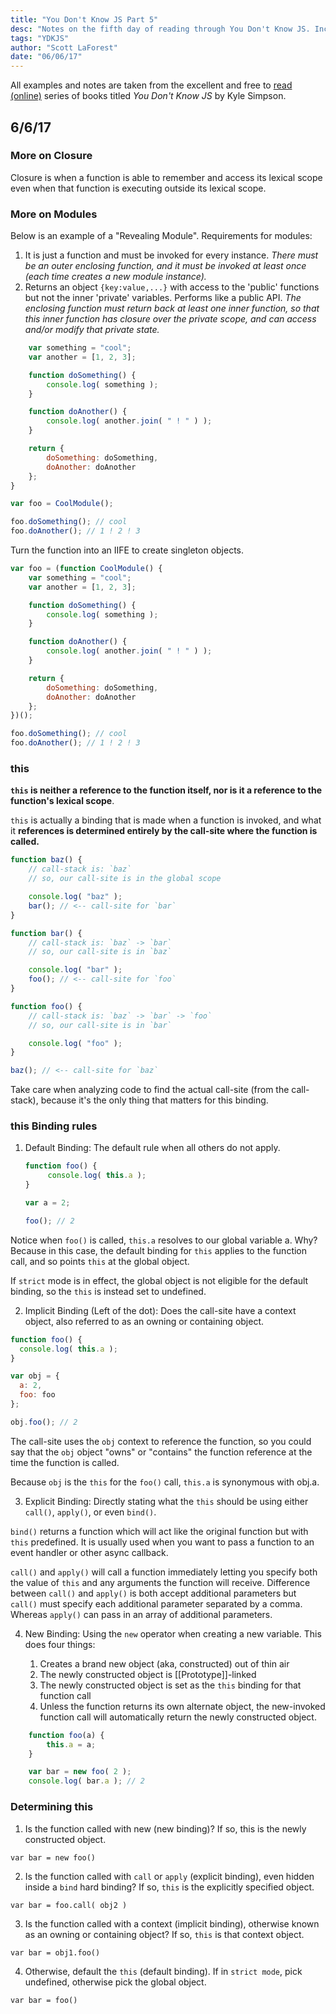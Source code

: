 ```yaml
---
title: "You Don't Know JS Part 5"
desc: "Notes on the fifth day of reading through You Don't Know JS. Includes more on closure, more on modules, and a lot on this."
tags: "YDKJS"
author: "Scott LaForest"
date: "06/06/17"
---
```


All examples and notes are taken from the excellent and free to [read (online)](https://github.com/getify/You-Dont-Know-JS) series of books titled *You Don't Know JS* by Kyle Simpson.

## 6/6/17

### More on Closure

Closure is when a function is able to remember and access its lexical scope even when that function is executing outside its lexical scope.

### More on Modules

Below is an example of a "Revealing Module". Requirements for modules:
1. It is just a function and must be invoked for every instance. *There must be an outer enclosing function, and it must be invoked at least once (each time creates a new module instance).*
2. Returns an object `{key:value,...}` with access to the 'public' functions but not the inner 'private' variables. Performs like a public API. *The enclosing function must return back at least one inner function, so that this inner function has closure over the private scope, and can access and/or modify that private state.*

```javascript
	var something = "cool";
	var another = [1, 2, 3];

	function doSomething() {
		console.log( something );
	}

	function doAnother() {
		console.log( another.join( " ! " ) );
	}

	return {
		doSomething: doSomething,
		doAnother: doAnother
	};
}

var foo = CoolModule();

foo.doSomething(); // cool
foo.doAnother(); // 1 ! 2 ! 3
```
Turn the function into an IIFE to create singleton objects.
```javascript
var foo = (function CoolModule() {
	var something = "cool";
	var another = [1, 2, 3];

	function doSomething() {
		console.log( something );
	}

	function doAnother() {
		console.log( another.join( " ! " ) );
	}

	return {
		doSomething: doSomething,
		doAnother: doAnother
	};
})();

foo.doSomething(); // cool
foo.doAnother(); // 1 ! 2 ! 3
```

### this

 **`this` is neither a reference to the function itself, nor is it a reference to the function's lexical scope**.

`this` is actually a binding that is made when a function is invoked, and what it **references is determined entirely by the call-site where the function is called.**

```javascript
function baz() {
    // call-stack is: `baz`
    // so, our call-site is in the global scope

    console.log( "baz" );
    bar(); // <-- call-site for `bar`
}

function bar() {
    // call-stack is: `baz` -> `bar`
    // so, our call-site is in `baz`

    console.log( "bar" );
    foo(); // <-- call-site for `foo`
}

function foo() {
    // call-stack is: `baz` -> `bar` -> `foo`
    // so, our call-site is in `bar`

    console.log( "foo" );
}

baz(); // <-- call-site for `baz`
```

Take care when analyzing code to find the actual call-site (from the call-stack), because it's the only thing that matters for this binding.

### this Binding rules
1. Default Binding: The default rule when all others do not apply.

   ```javascript
   function foo() {
	    console.log( this.a );
   }

   var a = 2;

   foo(); // 2
   ```
  Notice when `foo()` is called, `this.a` resolves to our global variable a. Why? Because in this case, the default binding for `this` applies to the function call, and so points `this` at the global object.

  If `strict` mode is in effect, the global object is not eligible for the default binding, so the `this` is instead set to undefined.

2. Implicit Binding (Left of the dot): Does the call-site have a context object, also referred to as an owning or containing object.

  ```javascript
  function foo() {
  	console.log( this.a );
  }

  var obj = {
  	a: 2,
  	foo: foo
  };

  obj.foo(); // 2
  ```
  The call-site uses the `obj` context to reference the function, so you could say that the `obj` object "owns" or "contains" the function reference at the time the function is called.

  Because `obj` is the `this` for the `foo()` call, `this.a` is synonymous with obj.a.

3. Explicit Binding: Directly stating what the `this` should be using either `call()`, `apply()`, or even `bind()`.

  `bind()` returns a function which will act like the original function but with `this` predefined. It is usually used when you want to pass a function to an event handler or other async callback.

  `call()` and `apply()` will call a function immediately letting you specify both the value of `this` and any arguments the function will receive. Difference between `call()` and `apply()` is both accept additional parameters but `call()` must specify each additional parameter separated by a comma. Whereas `apply()` can pass in an array of additional parameters.

4. New Binding: Using the `new` operator when creating a new variable. This does four things:

    1. Creates a brand new object (aka, constructed) out of thin air
    2. The newly constructed object is [[Prototype]]-linked
    3. The newly constructed object is set as the `this` binding for that function call
    4. Unless the function returns its own alternate object, the new-invoked function call will automatically return the newly constructed object.

```javascript
    function foo(a) {
    	this.a = a;
    }

    var bar = new foo( 2 );
    console.log( bar.a ); // 2
```

### Determining this

1. Is the function called with new (new binding)? If so, this is the newly constructed object.

  `var bar = new foo()`

2. Is the function called with `call` or `apply` (explicit binding), even hidden inside a `bind` hard binding? If so, `this` is the explicitly specified object.

  `var bar = foo.call( obj2 )`

3. Is the function called with a context (implicit binding), otherwise known as an owning or containing object? If so, `this` is that context object.

  `var bar = obj1.foo()`

4. Otherwise, default the `this` (default binding). If in `strict mode`, pick undefined, otherwise pick the global object.

  `var bar = foo()`
